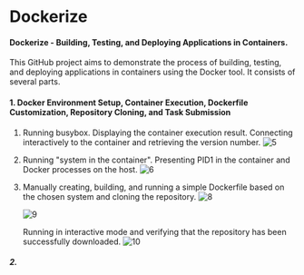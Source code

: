 # Dockerize
#### Dockerize - Building, Testing, and Deploying Applications in Containers.

This GitHub project aims to demonstrate the process of building, testing, and deploying applications in containers using the Docker tool. It consists of several parts.

#### 1. Docker Environment Setup, Container Execution, Dockerfile Customization, Repository Cloning, and Task Submission

1. Running busybox.
Displaying the container execution result.
Connecting interactively to the container and retrieving the version number.
![5](https://github.com/Ulania/Dockerize/assets/96245511/76d37ed4-446c-480d-a81b-334f55fb5e7f)

2. Running "system in the container".
Presenting PID1 in the container and Docker processes on the host.
![6](https://github.com/Ulania/Dockerize/assets/96245511/bee0e8e7-e3ee-4f1e-9ebc-a5119830e42d)

3. Manually creating, building, and running a simple Dockerfile based on the chosen system and cloning the repository.
![8](https://github.com/Ulania/Dockerize/assets/96245511/aa8829d2-94e4-49c8-bcae-4a68bcda45b5)



    ![9](https://github.com/Ulania/Dockerize/assets/96245511/b156c29f-639b-4caa-b325-cbc85fddeb75)

    Running in interactive mode and verifying that the repository has been successfully downloaded.
    ![10](https://github.com/Ulania/Dockerize/assets/96245511/d85fe547-f579-4ba0-9143-5efa212b95a0)

##### 2. 




